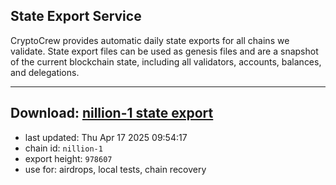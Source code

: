## State Export Service
CryptoCrew provides automatic daily state exports for all chains we validate. State export files can be used as genesis files and are a snapshot of the current blockchain state, including all validators, accounts, balances, and delegations.

---
**Download: [nillion-1 state export](https://ccv-s3.nbg1.your-objectstorage.com/SERVICE/nillion/nillion-1_export_978607.json)**
---

- last updated: Thu Apr 17 2025 09:54:17
- chain id: `nillion-1`
- export height: `978607`
- use for: airdrops, local tests, chain recovery
